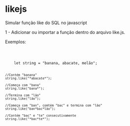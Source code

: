 # likejs
Simular função like do SQL no javascript

1 - Adicionar ou importar a função dentro do arquivo like.js.

Exemplos:

<code>
  <pre>
    let string = "banana, abacate, melão";

    //Contém "banana"
    string.like("*abacate*");

    //Começa com "bana"
    string.like("bana*");

    //Termina com "lão"
    string.like("lão");

    //Começa com "ban", comtém "bac" e termina com "lão"
    string.like("ban*bac*lão");

    //Contém "bac" e "te" consecutivamente
    string.like("*bac*te*");
  </pre>
</code>
